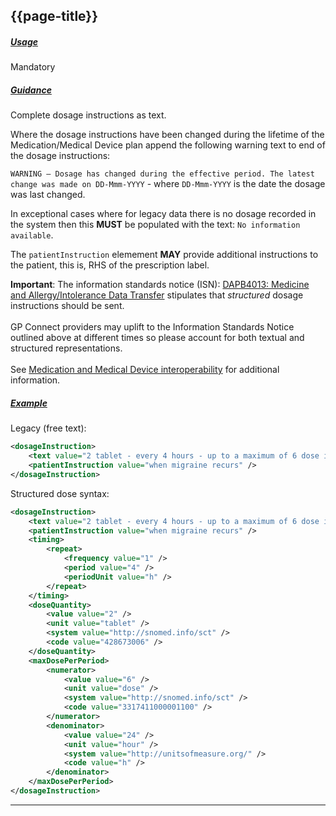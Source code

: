 ## {{page-title}}

<h5><ins>Usage</ins></h5>

<span class="mro-circle mandatory" title="Mandatory"></span> Mandatory

<h5><ins>Guidance</ins></h5>

Complete dosage instructions as text.

Where the dosage instructions have been changed during the lifetime of the Medication/Medical Device plan append the following warning text to end of the dosage instructions:

`WARNING – Dosage has changed during the effective period. The latest change was made on DD-Mmm-YYYY` - where `DD-Mmm-YYYY` is the date the dosage was last changed.

In exceptional cases where for legacy data there is no dosage recorded in the system then this **MUST** be populated with the text: `No information available`.

The `patientInstruction` elemement **MAY** provide additional instructions to the patient, this is, RHS of the prescription label.

<div class="nhsd-a-box nhsd-a-box--bg-light-yellow nhsd-!t-margin-bottom-6 nhsd-t-body">
    <b>Important</b>: The information standards notice (ISN): <a href="https://digital.nhs.uk/data-and-information/information-standards/information-standards-and-data-collections-including-extractions/publications-and-notifications/standards-and-collections/dapb4013-medicine-and-allergy-intolerance-data-transfer">DAPB4013: Medicine and Allergy/Intolerance Data Transfer</a> stipulates that <em>structured</em> dosage instructions should be sent.<br /><br />GP Connect providers may uplift to the Information Standards Notice outlined above at different times so please account for both textual and structured representations.<br /><br />See <a href="https://simplifier.net/guide/gp-connect-access-record-structured/Home/Design/Medication-and-medical-device-guidance?version=current#Medication-and-Medical-Device-interoperability">Medication and Medical Device interoperability</a> for additional information.
</div>

<h5><ins>Example</ins></h5>

Legacy (free text):

```xml
<dosageInstruction>
    <text value="2 tablet - every 4 hours - up to a maximum of 6 dose in 24 hours - when migraine recurs" />
    <patientInstruction value="when migraine recurs" />
</dosageInstruction>
```

Structured dose syntax:

```xml
<dosageInstruction>
    <text value="2 tablet - every 4 hours - up to a maximum of 6 dose in 24 hours - when migraine recurs" />
    <patientInstruction value="when migraine recurs" />
    <timing>
        <repeat>
            <frequency value="1" />
            <period value="4" />
            <periodUnit value="h" />
        </repeat>
    </timing>
    <doseQuantity>
        <value value="2" />
        <unit value="tablet" />
        <system value="http://snomed.info/sct" />
        <code value="428673006" />
    </doseQuantity>
    <maxDosePerPeriod>
        <numerator>
            <value value="6" />
            <unit value="dose" />
            <system value="http://snomed.info/sct" />
            <code value="3317411000001100" />
        </numerator>
        <denominator>
            <value value="24" />
            <unit value="hour" />
            <system value="http://unitsofmeasure.org/" />
            <code value="h" />
        </denominator>
    </maxDosePerPeriod>
</dosageInstruction>
```

---
